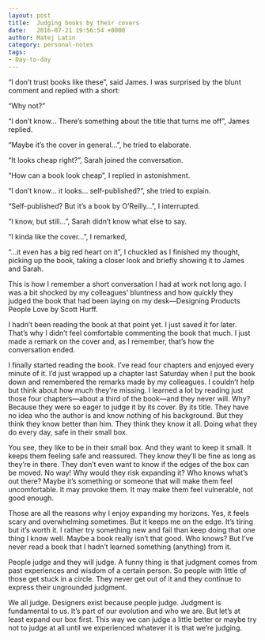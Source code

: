 ```yaml
---
layout: post
title:  Judging books by their covers
date:   2016-07-21 19:56:54 +0000
author: Matej Latin
category: personal-notes
tags:
- Day-to-day
---
```

<p class="indent">
  “I don’t trust books like these”, said James. I was surprised by the blunt comment and replied with a short:
</p>
<p class="indent">
  “Why not?”
</p>
<p class="indent">
  “I don’t know… There’s something about the title that turns me off”, James replied.
</p>
<p class="indent">
  “Maybe it’s the cover in general…”, he tried to elaborate.
</p>
<p class="indent">
  “It looks cheap right?”, Sarah joined the conversation.
</p>
<p class="indent">
  “How can a book look cheap”, I replied in astonishment.
</p>
<p class="indent">
  “I don’t know… it looks… self-published?”, she tried to explain.
</p>
<p class="indent">
  “Self-published? But it’s a book by O’Reilly…”, I interrupted.
</p>
<p class="indent">
  “I know, but still…”, Sarah didn’t know what else to say.
</p>
<p class="indent">
  “I kinda like the cover…”, I remarked,
</p>
<p class="indent">
  “…it even has a big red heart on it”, I chuckled as I finished my thought, picking up the book, taking a closer look and briefly showing it to James and Sarah.
</p>

This is how I remember a short conversation I had at work not long ago. I was a bit shocked by my colleagues’ bluntness and how quickly they judged the book that had been laying on my desk—Designing Products People Love by Scott Hurff.

I hadn’t been reading the book at that point yet. I just saved it for later. That’s why I didn’t feel comfortable commenting the book that much. I just made a remark on the cover and, as I remember, that’s how the conversation ended.

I finally started reading the book. I’ve read four chapters and enjoyed every minute of it. I’d just wrapped up a chapter last Saturday when I put the book down and remembered the remarks made by my colleagues. I couldn’t help but think about how much they’re missing. I learned a lot by reading just those four chapters—about a third of the book—and they never will. Why? Because they were so eager to judge it by its cover. By its title. They have no idea who the author is and know nothing of his background. But they think they know better than him. They think they know it all. Doing what they do every day, safe in their small box.

You see, they like to be in their small box. And they want to keep it small. It keeps them feeling safe and reassured. They know they’ll be fine as long as they’re in there. They don’t even want to know if the edges of the box can be moved. No way! Why would they risk expanding it? Who knows what’s out there? Maybe it’s something or someone that will make them feel uncomfortable. It may provoke them. It may make them feel vulnerable, not good enough.

Those are all the reasons why I enjoy expanding my horizons. Yes, it feels scary and overwhelming sometimes. But it keeps me on the edge. It’s tiring but it’s worth it. I rather try something new and fail than keep doing that one thing I know well. Maybe a book really isn’t that good. Who knows? But I’ve never read a book that I hadn’t learned something (anything) from it.

People judge and they will judge. A funny thing is that judgment comes from past experiences and wisdom of a certain person. So people with little of those get stuck in a circle. They never get out of it and they continue to express their ungrounded judgment.

We all judge. Designers exist because people judge. Judgment is fundamental to us. It’s part of our evolution and who we are. But let’s at least expand our box first. This way we can judge a little better or maybe try not to judge at all until we experienced whatever it is that we’re judging.